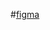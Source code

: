 #[figma](https://www.figma.com/file/J8zGlZmKcEtxrO85wRivZZ/Nike?type=design&node-id=0%3A1&mode=design&t=EeAAfT0HmzC1KbAu-1)
